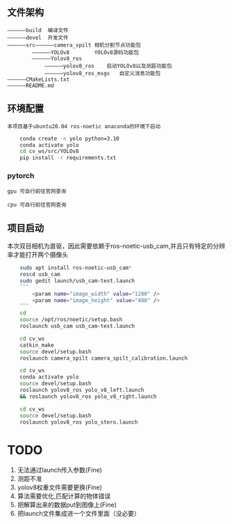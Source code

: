 ## 文件架构

```
——————build  编译文件
——————devel  开发文件
——————src——————camera_spilt 相机分割节点功能包
        ——————YOLOv8        YOLOv8源码功能包
        ——————Yolov8_ros       
            ——————yolov8_ros    启动YOLOv8以及测距功能包
            ——————yolov8_ros_msgs   自定义消息功能包
——————CMakeLists.txt
——————README.md           
```
## 环境配置
```
本项目基于ubuntu20.04 ros-noetic anaconda的环境下启动
```
```bash
    conda create -n yolo python=3.10
    conda activate yolo
    cd cv_ws/src/YOLOv8
    pip install -r requirements.txt
```
### pytorch 
    gpu 可自行前往官网查询

    cpu 可自行前往官网查询

## 项目启动
本次双目相机为直驱，因此需要依赖于ros-noetic-usb_cam,并且只有特定的分辨率才能打开两个摄像头

```bash
    sudo apt install ros-noetic-usb_cam*
    roscd usb_cam
    sudo gedit launch/usb_cam-test.launch
    ```
        <param name="image_width" value="1280" />
        <param name="image_height" value="480" />
    ```
    cd 
    source /opt/ros/noetic/setup.bash
    roslaunch usb_cam usb_cam-test.launch
```

```bash
    cd cv_ws
    catkin_make
    source devel/setup.bash
    roslaunch camera_spilt camera_spilt_calibration.launch
```

```bash
    cd cv_ws
    conda activate yolo
    source devel/setup.bash
    roslaunch yolov8_ros yolo_v8_left.launch  
    && roslaunch yolov8_ros yolo_v8_right.launch     
```   
```bash
    cd cv_ws
    source devel/setup.bash
    roslaunch yolov8_ros yolo_stero.launch
```


# TODO
1. 无法通过launch传入参数(Fine)
2. 测距不准
3. yolov8权重文件需要更换(Fine)
4. 算法需要优化,匹配计算的物体错误
5. 把解算出来的数据put到图像上(Fine)
6. 把launch文件集成进一个文件里面（没必要）